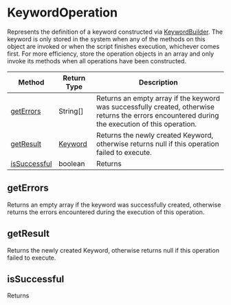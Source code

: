 # KeywordOperation
Represents the definition of a keyword constructed via [KeywordBuilder](./KeywordBuilder). The keyword is only stored in the system when any of the methods on this object are invoked or when the script finishes execution, whichever comes first. For more efficiency, store the operation objects in an array and only invoke its methods when all operations have been constructed.

|Method|Return Type|Description|
|-|-|-
[getErrors]("#geterrors")|String[]|Returns an empty array if the keyword was successfully created, otherwise returns the errors encountered during the execution of this operation.<br />
[getResult]("#getresult")|[Keyword](./Keyword)|Returns the newly created Keyword, otherwise returns null if this operation failed to execute.<br />
[isSuccessful]("#issuccessful")|boolean|Returns <br />

## <a name="geterrors"></a>getErrors
Returns an empty array if the keyword was successfully created, otherwise returns the errors encountered during the execution of this operation.


## <a name="getresult"></a>getResult
Returns the newly created Keyword, otherwise returns null if this operation failed to execute.


## <a name="issuccessful"></a>isSuccessful
Returns 


